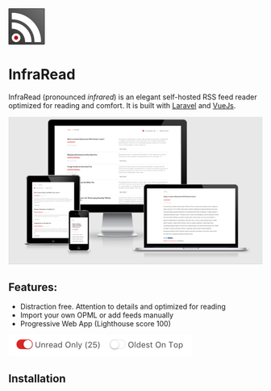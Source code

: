 <img src="public/img/touch/infrared144.png" width="72" height="72">

# InfraRead

InfraRead (pronounced _infrared_) is an elegant self-hosted RSS feed reader optimized for reading and comfort. It is built with [Laravel](https://laravel.com) and [VueJs](https://vuejs.org/).

![](public/img/screenshot.png?raw=true)

## Features:

* Distraction free. Attention to details and optimized for reading
* Import your own OPML or add feeds manually
* Progressive Web App (Lighthouse score 100)

<img src="public/img/toggle-details.png?raw=true" width="365" height="42">

## Installation